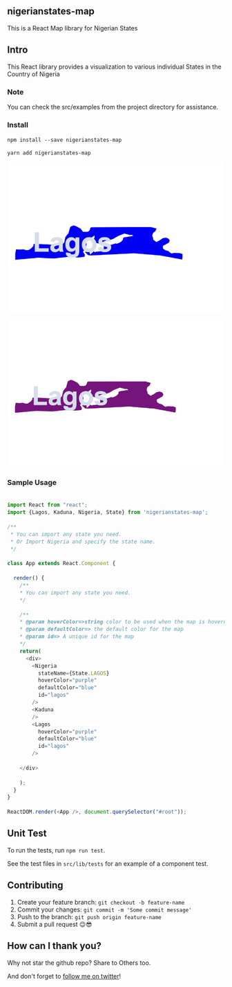 ## nigerianstates-map 

This is a React Map library for Nigerian States



## Intro

This React library provides a visualization to various individual States in the Country of Nigeria

### Note
You can check the src/examples from the project directory for assistance.

### Install
```
npm install --save nigerianstates-map
```
```
yarn add nigerianstates-map
```

![Lagos](lagossample.png)


![Lagos Hover](lagossamplehover.png)



### Sample Usage

```javascript

import React from "react";
import {Lagos, Kaduna, Nigeria, State} from 'nigerianstates-map'; 

/**
 * You can import any state you need.
 * Or Import Nigeria and specify the state name.
 */

class App extends React.Component {
  
  render() {
    /**
    * You can import any state you need.
    */
    
    /**
    * @param hoverColor=>string color to be used when the map is hovered on.
    * @param defaultColor=> the default color for the map
    * @param id=> A unique id for the map 
    */
    return(
      <div>
        <Nigeria
          stateName={State.LAGOS}
          hoverColor="purple"
          defaultColor="blue"
          id="lagos"
        />
        <Kaduna
        />
        <Lagos
          hoverColor="purple"
          defaultColor="blue"
          id="lagos"
        />
     
    </div>

    );
  }
}

ReactDOM.render(<App />, document.querySelector("#root"));
```

## Unit Test
To run the tests, run `npm run test`.

See the test files in `src/lib/tests` for an example of a component test.


## Contributing
1. Create your feature branch: `git checkout -b feature-name`
2. Commit your changes: `git commit -m 'Some commit message'`
3. Push to the branch: `git push origin feature-name`
4. Submit a pull request 😉😎

## How can I thank you?

Why not star the github repo? Share to Others too.

And don't forget to [follow me on twitter](https://twitter.com/allindeveloper)!


